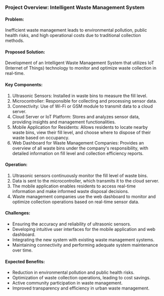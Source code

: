 ### Project Overview: Intelligent Waste Management System

#### Problem:

Inefficient waste management leads to environmental pollution, public health risks, and high operational costs due to traditional collection methods.

#### Proposed Solution:

Development of an Intelligent Waste Management System that utilizes IoT (Internet of Things) technology to monitor and optimize waste collection in real-time.

#### Key Components:

1.  Ultrasonic Sensors: Installed in waste bins to measure the fill level.
2.  Microcontroller: Responsible for collecting and processing sensor data.
3.  Connectivity: Use of Wi-Fi or GSM module to transmit data to a cloud server.
4.  Cloud Server or IoT Platform: Stores and analyzes sensor data, providing insights and management functionalities.
5.  Mobile Application for Residents: Allows residents to locate nearby waste bins, view their fill level, and choose where to dispose of their waste based on occupancy.
6.  Web Dashboard for Waste Management Companies: Provides an overview of all waste bins under the company's responsibility, with detailed information on fill level and collection efficiency reports.

#### Operation:

1.  Ultrasonic sensors continuously monitor the fill level of waste bins.
2.  Data is sent to the microcontroller, which transmits it to the cloud server.
3.  The mobile application enables residents to access real-time information and make informed waste disposal decisions.
4.  Waste management companies use the web dashboard to monitor and optimize collection operations based on real-time sensor data.

#### Challenges:

-   Ensuring the accuracy and reliability of ultrasonic sensors.
-   Developing intuitive user interfaces for the mobile application and web dashboard.
-   Integrating the new system with existing waste management systems.
-   Maintaining connectivity and performing adequate system maintenance over time.

#### Expected Benefits:

-   Reduction in environmental pollution and public health risks.
-   Optimization of waste collection operations, leading to cost savings.
-   Active community participation in waste management.
-   Improved transparency and efficiency in urban waste management.
